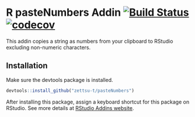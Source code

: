 R pasteNumbers Addin [![Build Status](https://travis-ci.org/zettsu-t/pasteNumbers.svg?branch=master)](https://travis-ci.org/zettsu-t/pasteNumbers) [![codecov](https://codecov.io/gh/zettsu-t/pasteNumbers/branch/master/graph/badge.svg)](https://codecov.io/gh/zettsu-t/pasteNumbers)
==============

This addin copies a string as numbers from your clipboard to RStudio excluding non-numeric characters.

Installation
------------

Make sure the devtools package is installed.

```r
devtools::install_github("zettsu-t/pasteNumbers")
```

After installing this package, assign a keyboard shortcut for this package on RStudio. See more details at [RStudio Addins website](http://rstudio.github.io/rstudioaddins/).
